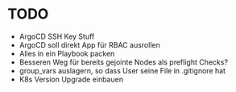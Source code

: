 # TODO

- ArgoCD SSH Key Stuff
- ArgoCD soll direkt App für RBAC ausrollen
- Alles in ein Playbook packen
- Besseren Weg für bereits gejointe Nodes als preflight Checks?
- group_vars auslagern, so dass User seine File in .gitignore hat
- K8s Version Upgrade einbauen
